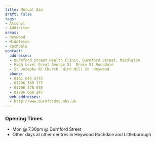 ```yaml
---
title: Mutual Aid
draft: false
tags:
- Alcohol
- Addiciton
areas:
- Heywood
- Middleton
- Rochdale
contact:
  addresses:
  - Durnford Street Health Clinic, Durnford Street, Middleton
  - High Level Great George St  Drake St Rochdale
  - St Josephs RC Church  Hind Hill St  Heywood
  phone:
  - 0161 643 5775
  - 01706 369 777
  - 01706 378 050
  - 01706 660 247
  web_addresses:
  - http://www.durnfordmc.nhs.uk
---
```


### Opening Times
* Mon @ 7.30pm @ Durnford Street
* Other days at other centres in Heywood Rochdale and Littleborough


